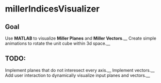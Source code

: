 # millerIndicesVisualizer
## Goal
Use **MATLAB** to visualize **Miller Planes** and **Miller Vectors**.__
Create simple animations to rotate the unit cube within 3d space.__
## TODO:
Implement planes that do not interesect every axis.__
Implement vectors.__
Add user interaction to dynamically visualize input planes and vectors.__
